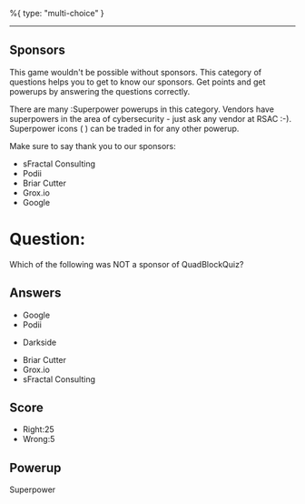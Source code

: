 %{
 type: "multi-choice"
}

---
## Sponsors
This game wouldn't be possible without sponsors.
This category of questions
helps you to get to know our sponsors.
Get points and get powerups
by answering the questions correctly.

There are many :Superpower powerups
in this category.
Vendors have superpowers
in the area of cybersecurity -
just ask any vendor at RSAC :-).
Superpower icons
(<i class="fab fa-superpowers"></i> )
can be traded in for any other powerup.

Make sure to say thank you to our sponsors:
- sFractal Consulting
- Podii
- Briar Cutter
- Grox.io
- Google

# Question:
Which of the following was NOT a sponsor of QuadBlockQuiz?

## Answers
- Google
- Podii
* Darkside
- Briar Cutter
- Grox.io
- sFractal Consulting

## Score
- Right:25
- Wrong:5

## Powerup
Superpower
